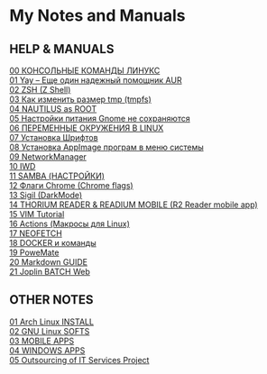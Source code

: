 <style>
background-color: #000000;
</style>

# My Notes and Manuals

## HELP & MANUALS
[00 КОНСОЛЬНЫЕ КОМАНДЫ ЛИНУКС](https://github.com/orrstudio/My-Notes-and-Manuals/blob/main/HELP%20%26%20MAN/00%20%D0%9A%D0%9E%D0%9D%D0%A1%D0%9E%D0%9B%D0%AC%D0%9D%D0%AB%D0%95%20%D0%9A%D0%9E%D0%9C%D0%90%D0%9D%D0%94%D0%AB%20%D0%9B%D0%98%D0%9D%D0%A3%D0%9A%D0%A1.md)<br>
[01 Yay – Еще один надежный помощник AUR](https://github.com/orrstudio/My-Notes-and-Manuals/blob/main/HELP%20%26%20MAN/01%20Yay%20%E2%80%93%20%D0%95%D1%89%D0%B5%20%D0%BE%D0%B4%D0%B8%D0%BD%20%D0%BD%D0%B0%D0%B4%D0%B5%D0%B6%D0%BD%D1%8B%D0%B9%20%D0%BF%D0%BE%D0%BC%D0%BE%D1%89%D0%BD%D0%B8%D0%BA%20AUR%2C%20%D0%BD%D0%B0%D0%BF%D0%B8%D1%81%D0%B0%D0%BD%D0%BD%D1%8B%D0%B9%20%D0%BD%D0%B0%20GO%20%E2%80%93%20IT%20is%20good.md)<br>
[02 ZSH (Z Shell)](https://github.com/orrstudio/My-Notes-and-Manuals/blob/main/HELP%20%26%20MAN/02%20ZSH%20(Z%20Shell).md)<br>
[03 Как изменить размер tmp (tmpfs) ](https://github.com/orrstudio/My-Notes-and-Manuals/blob/main/HELP%20%26%20MAN/03%20%D0%9A%D0%B0%D0%BA%20%D0%B8%D0%B7%D0%BC%D0%B5%D0%BD%D0%B8%D1%82%D1%8C%20%D1%80%D0%B0%D0%B7%D0%BC%D0%B5%D1%80%20tmp%20(tmpfs)%20.md)<br>
[04 NAUTILUS as ROOT](https://github.com/orrstudio/My-Notes-and-Manuals/blob/main/HELP%20%26%20MAN/04%20NAUTILUS%20as%20ROOT.md)<br>
[05 Настройки питания Gnome не сохраняются](https://github.com/orrstudio/My-Notes-and-Manuals/blob/main/HELP%20%26%20MAN/05%20%D0%9D%D0%B0%D1%81%D1%82%D1%80%D0%BE%D0%B9%D0%BA%D0%B8%20%D0%BF%D0%B8%D1%82%D0%B0%D0%BD%D0%B8%D1%8F%20Gnome%20%D0%BD%D0%B5%20%D1%81%D0%BE%D1%85%D1%80%D0%B0%D0%BD%D1%8F%D1%8E%D1%82%D1%81%D1%8F.md)<br>
[06 ПЕРЕМЕННЫЕ ОКРУЖЕНИЯ В LINUX](https://github.com/orrstudio/My-Notes-and-Manuals/blob/main/HELP%20%26%20MAN/06%20%D0%9F%D0%95%D0%A0%D0%95%D0%9C%D0%95%D0%9D%D0%9D%D0%AB%D0%95%20%D0%9E%D0%9A%D0%A0%D0%A3%D0%96%D0%95%D0%9D%D0%98%D0%AF%20%D0%92%20LINUX.md)<br>
[07 Установка Шрифтов](https://github.com/orrstudio/My-Notes-and-Manuals/blob/main/HELP%20%26%20MAN/07%20%D0%A3%D1%81%D1%82%D0%B0%D0%BD%D0%BE%D0%B2%D0%BA%D0%B0%20%D0%A8%D1%80%D0%B8%D1%84%D1%82%D0%BE%D0%B2.md)<br>
[08 Установка AppImage програм в меню системы](https://github.com/orrstudio/My-Notes-and-Manuals/blob/main/HELP%20%26%20MAN/08%20%D0%A3%D1%81%D1%82%D0%B0%D0%BD%D0%BE%D0%B2%D0%BA%D0%B0%20AppImage%20%D0%BF%D1%80%D0%BE%D0%B3%D1%80%D0%B0%D0%BC%20%D0%B2%20%D0%BC%D0%B5%D0%BD%D1%8E%20%D1%81%D0%B8%D1%81%D1%82%D0%B5%D0%BC%D1%8B.md)<br>
[09 NetworkManager](https://github.com/orrstudio/My-Notes-and-Manuals/blob/main/HELP%20%26%20MAN/09%20NetworkManager.md)<br>
[10 IWD](https://github.com/orrstudio/My-Notes-and-Manuals/blob/main/HELP%20%26%20MAN/10%20IWD.md)<br>
[11 SAMBA (НАСТРОЙКИ)](https://github.com/orrstudio/My-Notes-and-Manuals/blob/main/HELP%20%26%20MAN/11%20SAMBA%20(%D0%9D%D0%90%D0%A1%D0%A2%D0%A0%D0%9E%D0%99%D0%9A%D0%98).md)<br>
[12 Флаги Chrome (Chrome flags)](https://github.com/orrstudio/My-Notes-and-Manuals/blob/main/HELP%20%26%20MAN/12%20%D0%A4%D0%BB%D0%B0%D0%B3%D0%B8%20Chrome%20(Chrome%20flags).md)<br>
[13 Sigil (DarkMode)](https://github.com/orrstudio/My-Notes-and-Manuals/blob/main/HELP%20%26%20MAN/13%20Sigil%20(DarkMode).md)<br>
[14 THORIUM READER & READIUM MOBILE (R2 Reader mobile app)](https://github.com/orrstudio/My-Notes-and-Manuals/blob/main/HELP%20%26%20MAN/14%20THORIUM%20READER%20%26%20READIUM%20MOBILE%20(R2%20Reader%20mobile%20app).md)<br>
[15 VIM Tutorial](https://github.com/orrstudio/My-Notes-and-Manuals/blob/main/HELP%20%26%20MAN/15%20VIM%20Tutorial.md)<br>
[16 Actions (Макросы для Linux)](https://github.com/orrstudio/My-Notes-and-Manuals/blob/main/HELP%20%26%20MAN/16%20Actions%20(%D0%9C%D0%B0%D0%BA%D1%80%D0%BE%D1%81%D1%8B%20%D0%B4%D0%BB%D1%8F%20Linux).md)<br>
[17 NEOFETCH](https://github.com/orrstudio/My-Notes-and-Manuals/blob/main/HELP%20%26%20MAN/17%20NEOFETCH.md)<br>
[18 DOCKER и команды](https://github.com/orrstudio/My-Notes-and-Manuals/blob/main/HELP%20%26%20MAN/18%20DOCKER%20%D0%B8%20%D0%BA%D0%BE%D0%BC%D0%B0%D0%BD%D0%B4%D1%8B.md)<br>
[19 PoweMate](https://github.com/orrstudio/My-Notes-and-Manuals/blob/main/HELP%20%26%20MAN/19%20PoweMate.md)<br>
[20 Markdown GUIDE](https://github.com/orrstudio/My-Notes-and-Manuals/blob/main/HELP%20%26%20MAN/20%20Markdown%20GUIDE.md)<br>
[21 Joplin BATCH Web](https://github.com/orrstudio/My-Notes-and-Manuals/blob/main/HELP%20%26%20MAN/21%20Joplin%20BATCH%20Web.md)

## OTHER NOTES
[01 Arch Linux INSTALL](https://github.com/orrstudio/My-Notes-and-Manuals/blob/main/01%20Arch%20Linux%20INSTALL.md)<br>
[02 GNU Linux SOFTS](https://github.com/orrstudio/My-Notes-and-Manuals/blob/main/02%20GNU%20Linux%20SOFTS.md)<br>
[03 MOBILE APPS](https://github.com/orrstudio/My-Notes-and-Manuals/blob/main/03%20MOBILE%20APPS.md)<br>
[04 WINDOWS APPS](https://github.com/orrstudio/My-Notes-and-Manuals/blob/main/04%20WINDOWS%20APPS.md)<br>
[05 Outsourcing of IT Services Project](https://github.com/orrstudio/My-Notes-and-Manuals/blob/main/05%20Outsourcing%20of%20IT%20Services%20Project.md)<br>

